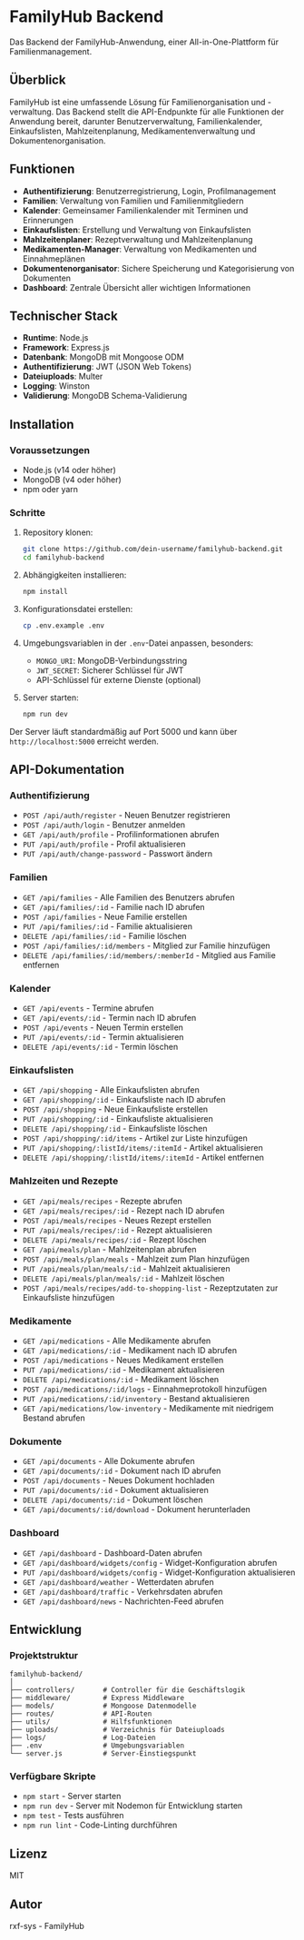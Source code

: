 # FamilyHub Backend

Das Backend der FamilyHub-Anwendung, einer All-in-One-Plattform für Familienmanagement.

## Überblick

FamilyHub ist eine umfassende Lösung für Familienorganisation und -verwaltung. Das Backend stellt die API-Endpunkte für alle Funktionen der Anwendung bereit, darunter Benutzerverwaltung, Familienkalender, Einkaufslisten, Mahlzeitenplanung, Medikamentenverwaltung und Dokumentenorganisation.

## Funktionen

- **Authentifizierung**: Benutzerregistrierung, Login, Profilmanagement
- **Familien**: Verwaltung von Familien und Familienmitgliedern
- **Kalender**: Gemeinsamer Familienkalender mit Terminen und Erinnerungen
- **Einkaufslisten**: Erstellung und Verwaltung von Einkaufslisten
- **Mahlzeitenplaner**: Rezeptverwaltung und Mahlzeitenplanung
- **Medikamenten-Manager**: Verwaltung von Medikamenten und Einnahmeplänen
- **Dokumentenorganisator**: Sichere Speicherung und Kategorisierung von Dokumenten
- **Dashboard**: Zentrale Übersicht aller wichtigen Informationen

## Technischer Stack

- **Runtime**: Node.js
- **Framework**: Express.js
- **Datenbank**: MongoDB mit Mongoose ODM
- **Authentifizierung**: JWT (JSON Web Tokens)
- **Dateiuploads**: Multer
- **Logging**: Winston
- **Validierung**: MongoDB Schema-Validierung

## Installation

### Voraussetzungen

- Node.js (v14 oder höher)
- MongoDB (v4 oder höher)
- npm oder yarn

### Schritte

1. Repository klonen:
   ```bash
   git clone https://github.com/dein-username/familyhub-backend.git
   cd familyhub-backend
   ```

2. Abhängigkeiten installieren:
   ```bash
   npm install
   ```

3. Konfigurationsdatei erstellen:
   ```bash
   cp .env.example .env
   ```

4. Umgebungsvariablen in der `.env`-Datei anpassen, besonders:
   - `MONGO_URI`: MongoDB-Verbindungsstring
   - `JWT_SECRET`: Sicherer Schlüssel für JWT
   - API-Schlüssel für externe Dienste (optional)

5. Server starten:
   ```bash
   npm run dev
   ```

Der Server läuft standardmäßig auf Port 5000 und kann über `http://localhost:5000` erreicht werden.

## API-Dokumentation

### Authentifizierung

- `POST /api/auth/register` - Neuen Benutzer registrieren
- `POST /api/auth/login` - Benutzer anmelden
- `GET /api/auth/profile` - Profilinformationen abrufen
- `PUT /api/auth/profile` - Profil aktualisieren
- `PUT /api/auth/change-password` - Passwort ändern

### Familien

- `GET /api/families` - Alle Familien des Benutzers abrufen
- `GET /api/families/:id` - Familie nach ID abrufen
- `POST /api/families` - Neue Familie erstellen
- `PUT /api/families/:id` - Familie aktualisieren
- `DELETE /api/families/:id` - Familie löschen
- `POST /api/families/:id/members` - Mitglied zur Familie hinzufügen
- `DELETE /api/families/:id/members/:memberId` - Mitglied aus Familie entfernen

### Kalender

- `GET /api/events` - Termine abrufen
- `GET /api/events/:id` - Termin nach ID abrufen
- `POST /api/events` - Neuen Termin erstellen
- `PUT /api/events/:id` - Termin aktualisieren
- `DELETE /api/events/:id` - Termin löschen

### Einkaufslisten

- `GET /api/shopping` - Alle Einkaufslisten abrufen
- `GET /api/shopping/:id` - Einkaufsliste nach ID abrufen
- `POST /api/shopping` - Neue Einkaufsliste erstellen
- `PUT /api/shopping/:id` - Einkaufsliste aktualisieren
- `DELETE /api/shopping/:id` - Einkaufsliste löschen
- `POST /api/shopping/:id/items` - Artikel zur Liste hinzufügen
- `PUT /api/shopping/:listId/items/:itemId` - Artikel aktualisieren
- `DELETE /api/shopping/:listId/items/:itemId` - Artikel entfernen

### Mahlzeiten und Rezepte

- `GET /api/meals/recipes` - Rezepte abrufen
- `GET /api/meals/recipes/:id` - Rezept nach ID abrufen
- `POST /api/meals/recipes` - Neues Rezept erstellen
- `PUT /api/meals/recipes/:id` - Rezept aktualisieren
- `DELETE /api/meals/recipes/:id` - Rezept löschen
- `GET /api/meals/plan` - Mahlzeitenplan abrufen
- `POST /api/meals/plan/meals` - Mahlzeit zum Plan hinzufügen
- `PUT /api/meals/plan/meals/:id` - Mahlzeit aktualisieren
- `DELETE /api/meals/plan/meals/:id` - Mahlzeit löschen
- `POST /api/meals/recipes/add-to-shopping-list` - Rezeptzutaten zur Einkaufsliste hinzufügen

### Medikamente

- `GET /api/medications` - Alle Medikamente abrufen
- `GET /api/medications/:id` - Medikament nach ID abrufen
- `POST /api/medications` - Neues Medikament erstellen
- `PUT /api/medications/:id` - Medikament aktualisieren
- `DELETE /api/medications/:id` - Medikament löschen
- `POST /api/medications/:id/logs` - Einnahmeprotokoll hinzufügen
- `PUT /api/medications/:id/inventory` - Bestand aktualisieren
- `GET /api/medications/low-inventory` - Medikamente mit niedrigem Bestand abrufen

### Dokumente

- `GET /api/documents` - Alle Dokumente abrufen
- `GET /api/documents/:id` - Dokument nach ID abrufen
- `POST /api/documents` - Neues Dokument hochladen
- `PUT /api/documents/:id` - Dokument aktualisieren
- `DELETE /api/documents/:id` - Dokument löschen
- `GET /api/documents/:id/download` - Dokument herunterladen

### Dashboard

- `GET /api/dashboard` - Dashboard-Daten abrufen
- `GET /api/dashboard/widgets/config` - Widget-Konfiguration abrufen
- `PUT /api/dashboard/widgets/config` - Widget-Konfiguration aktualisieren
- `GET /api/dashboard/weather` - Wetterdaten abrufen
- `GET /api/dashboard/traffic` - Verkehrsdaten abrufen
- `GET /api/dashboard/news` - Nachrichten-Feed abrufen

## Entwicklung

### Projektstruktur

```
familyhub-backend/
│
├── controllers/       # Controller für die Geschäftslogik
├── middleware/        # Express Middleware
├── models/            # Mongoose Datenmodelle
├── routes/            # API-Routen
├── utils/             # Hilfsfunktionen
├── uploads/           # Verzeichnis für Dateiuploads
├── logs/              # Log-Dateien
├── .env               # Umgebungsvariablen
└── server.js          # Server-Einstiegspunkt
```

### Verfügbare Skripte

- `npm start` - Server starten
- `npm run dev` - Server mit Nodemon für Entwicklung starten
- `npm test` - Tests ausführen
- `npm run lint` - Code-Linting durchführen

## Lizenz

MIT

## Autor

rxf-sys - FamilyHub